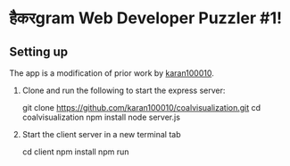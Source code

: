 # हैकरgram Web Developer Puzzler #1!


## Setting up


The app is a modification of prior work by [karan100010](https://github.com/karan100010).

1. Clone and run the following to start the express server:

    git clone https://github.com/karan100010/coalvisualization.git
    cd coalvisualization
    npm install
    node server.js

2. Start the client server in a new terminal tab

    cd client
    npm install
    npm run
